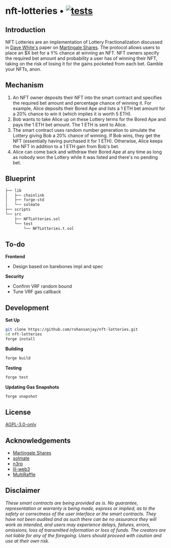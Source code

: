 # nft-lotteries • [![tests](https://github.com/rohansanjay/nft-lotteries/actions/workflows/tests.yml/badge.svg)](https://github.com/rohansanjay/nft-lotteries/actions/workflows/tests.yml)

## Introduction
NFT Lotteries are an implementation of Lottery Fractionalization discussed in [Dave White's](https://twitter.com/_Dave__White_) paper on [Martingale Shares](https://www.paradigm.xyz/2021/09/martingale-shares). The protocol allows users to place an $X bet for a Y% chance at winning an NFT. NFT owners specify the required bet amount and probability a user has of winning their NFT, taking on the risk of losing it for the gains pocketed from each bet. Gamble your NFTs, anon.

## Mechanism

1. An NFT owner deposits their NFT into the smart contract and specifies the required bet amount and percentage chance of winning it. For example, Alice deposits their Bored Ape and lists a 1 ETH bet amount for a 20% chance to win it (which implies it is worth 5 ETH).
2. Bob wants to take Alice up on these Lottery terms for the Bored Ape and pays the 1 ETH bet amount. The 1 ETH is sent to Alice.
3. The smart contract uses random number generation to simulate the Lottery giving Bob a 20% chance of winning. If Bob wins, they get the NFT (essentially having purchased it for 1 ETH). Otherwise, Alice keeps the NFT in addition to a 1 ETH gain from Bob's bet.
4. Alice can come back and withdraw their Bored Ape at any time as long as nobody won the Lottery while it was listed and there's no pending bet.

## Blueprint
```bash
├── lib
│   ├── chainlink
│   ├── forge-std
│   └── solmate
├── scripts
└── src
    ├── NFTLotteries.sol
    └── test
        └── NFTLotteries.t.sol
```

## To-do

**Frontend**
- Design based on barebones impl and spec

**Security**
- Confirm VRF random bound
- Tune VRF gas callback

## Development

**Set Up**
```bash
git clone https://github.com/rohansanjay/nft-lotteries.git
cd nft-lotteries
forge install
```

**Building**
```bash
forge build
```

**Testing**
```bash
forge test
```

**Updating Gas Snapshots**
```bash
forge snapshot
```

## License

[AGPL-3.0-only](https://github.com/rohansanjay/nft-lotteries/blob/main/LICENSE)

## Acknowledgements

- [Martingale Shares](https://www.paradigm.xyz/2021/09/martingale-shares)
- [solmate](https://github.com/Rari-Capital/solmate)
- [n3rp](https://github.com/GrantStenger/n3rp)
- [lil-web3](https://github.com/m1guelpf/lil-web3)
- [MultiRaffle](https://github.com/Anish-Agnihotri/MultiRaffle)

## Disclaimer

_These smart contracts are being provided as is. No guarantee, representation or warranty is being made, express or implied, as to the safety or correctness of the user interface or the smart contracts. They have not been audited and as such there can be no assurance they will work as intended, and users may experience delays, failures, errors, omissions, loss of transmitted information or loss of funds. The creators are not liable for any of the foregoing. Users should proceed with caution and use at their own risk._
